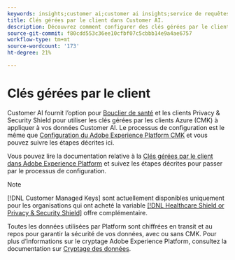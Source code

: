 ```yaml
---
keywords: insights;customer ai;customer ai insights;service de requêtes AAI;requêtes de customer ai;scores de customer ai ; Clés gérées par le client dans CAI
title: Clés gérées par le client dans Customer AI.
description: Découvrez comment configurer des clés gérées par le client pour Customer AI.
source-git-commit: f80cdd553c36ee10cfbf07c5cbbb14e9a4ae6757
workflow-type: tm+mt
source-wordcount: '173'
ht-degree: 21%

---
```


# Clés gérées par le client

Customer AI fournit l’option pour [Bouclier de santé](https://www.adobe.com/trust/compliance/hipaa-ready.html) et les clients Privacy &amp; Security Shield pour utiliser les clés gérées par les clients Azure (CMK) à appliquer à vos données Customer AI. Le processus de configuration est le même que [Configuration du Adobe Experience Platform CMK](../../../landing/governance-privacy-security/customer-managed-keys.md) et vous pouvez suivre les étapes décrites ici.

Vous pouvez lire la documentation relative à la [Clés gérées par le client dans Adobe Experience Platform](../../../landing/governance-privacy-security/encryption.md) et suivez les étapes décrites pour passer par le processus de configuration.

>[!NOTE]
>
>[!DNL Customer Managed Keys] sont actuellement disponibles uniquement pour les organisations qui ont acheté la variable [[!DNL Healthcare Shield or Privacy & Security Shield]](https://experienceleague.adobe.com/docs/blueprints-learn/architecture/vertical-blueprints/healthcare-vertical.html%3Flang%3Den) offre complémentaire.

Toutes les données utilisées par Platform sont chiffrées en transit et au repos pour garantir la sécurité de vos données, avec ou sans CMK. Pour plus d’informations sur le cryptage Adobe Experience Platform, consultez la documentation sur [Cryptage des données](../../../landing/governance-privacy-security/encryption.md).